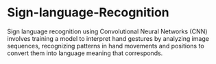 # Sign-language-Recognition
Sign language recognition using Convolutional Neural Networks (CNN) involves training a model to interpret hand gestures by analyzing image sequences, recognizing patterns in hand movements and positions to convert them into language meaning that corresponds.
